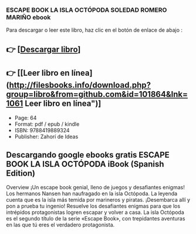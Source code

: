 ### ESCAPE BOOK LA ISLA OCTÓPODA SOLEDAD ROMERO MARIÑO ebook

Para descargar o leer este libro, haz clic en el botón de enlace de abajo :

## 👉  [**[Descargar libro](http://filesbooks.info/download.php?group=libro&from=github.com&id=101864&lnk=1061 "Descargar libro")**]

## 👉  [**[Leer libro en línea](http://filesbooks.info/download.php?group=libro&from=github.com&id=101864&lnk=1061 Leer libro en línea")**]




* Page: 64
* Format: pdf / epub / kindle
* ISBN: 9788419889324
* Publisher: Zahorí de Ideas

## Descargando google ebooks gratis ESCAPE BOOK LA ISLA OCTÓPODA iBook (Spanish Edition)

Overview
¡Un escape book genial, lleno de juegos y desafiantes enigmas!  Los hermanos Nansen han naufragado en la isla Octópoda. La leyenda cuenta que es la isla más temida por marineros y piratas. ¡Desembarca allí y pon a prueba tu ingenio!  Resuelve los desafiantes enigmas para que los intrépidos protagonistas logren escapar y volver a casa. La isla Octópoda es el segundo título de la serie «Escape Book», con trepidantes aventuras en las que tú eres el verdadero protagonista.



